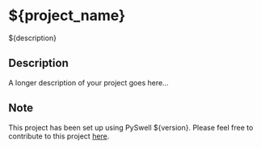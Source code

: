 # ${project_name}

${description}


## Description

A longer description of your project goes here...


## Note

This project has been set up using PySwell ${version}.
Please feel free to contribute to this project [here](https://github.com/bodduv/pyswell).

